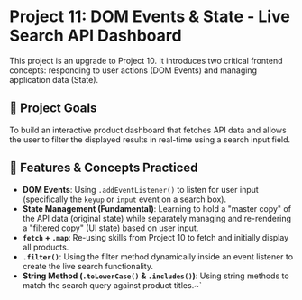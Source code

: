 # Project 11: DOM Events & State - Live Search API Dashboard

This project is an upgrade to Project 10. It introduces two critical frontend concepts: responding to user actions (DOM Events) and managing application data (State).

## 🎯 Project Goals

To build an interactive product dashboard that fetches API data and allows the user to filter the displayed results in real-time using a search input field.

## 🚀 Features & Concepts Practiced

- **DOM Events**: Using `.addEventListener()` to listen for user input (specifically the `keyup` or `input` event on a search box).
- **State Management (Fundamental)**: Learning to hold a "master copy" of the API data (original state) while separately managing and re-rendering a "filtered copy" (UI state) based on user input.
- **`fetch` + `.map`**: Re-using skills from Project 10 to fetch and initially display all products.
- **`.filter()`**: Using the filter method dynamically inside an event listener to create the live search functionality.
- **String Method (`.toLowerCase()` & `.includes()`)**: Using string methods to match the search query against product titles.~`
